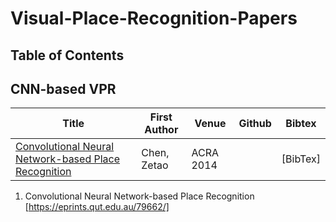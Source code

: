 # Visual-Place-Recognition-Papers

## Table of Contents



## CNN-based VPR

| Title | First Author | Venue | Github | Bibtex |
|---|---|---|---|---|
| [Convolutional Neural Network-based Place Recognition](https://eprints.qut.edu.au/79662/) | Chen, Zetao | ACRA 2014 |  | [BibTex] |



1. Convolutional Neural Network-based Place Recognition [https://eprints.qut.edu.au/79662/]
